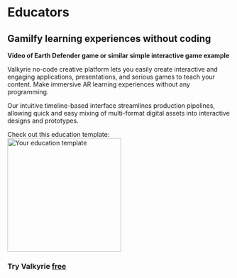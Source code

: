 # Educators
## Gamilfy learning experiences without coding

**Video of Earth Defender game or similar simple interactive game example**

Valkyrie no-code creative platform lets you easily create interactive and engaging applications, presentations, and serious games to teach your content. Make immersive AR learning experiences without any programming.  

Our intuitive timeline-based interface streamlines production pipelines, allowing quick and easy mixing of multi-format digital assets into interactive designs and prototypes.  

Check out this education template:  
<a href="https://www.talansoft.com/md/docs/VlkSamples/ar-education"><img src= "https://cdn2.talansoft.com/ftp/img/www/Education-1600x1200.jpg" alt="Your education template" width="256"></a>  
### Try Valkyrie [**free**](https://www.talansoft.com/vlk/downloads)  
